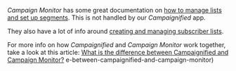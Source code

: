 *Campaign Monitor* has some great documentation on [how to manage lists and set
up segments](https://help.campaignmonitor.com/list-segmentation). This is not
handled by our *Campaignified* app.

They also have a lot of info around [creating and managing subscriber
lists](https://help.campaignmonitor.com/category-lists-and-subscribers).

For more info on how *Campaignified* and *Campaign Monitor* work together, take
a look at this article: [What is the difference between Campaignified and
Campaign Monitor?](http://help.lucid.co.nz/campaignified-shopify-app/general/what-is-the-difference-between-campaignified-and-campaign-monitor)
e-between-campaignified-and-campaign-monitor)
